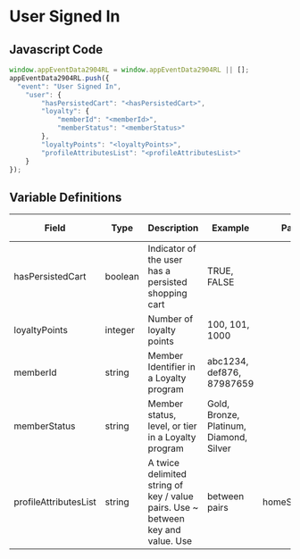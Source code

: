 # User Signed In

## Javascript Code
```js
window.appEventData2904RL = window.appEventData2904RL || [];
appEventData2904RL.push({
  "event": "User Signed In",
    "user": {
        "hasPersistedCart": "<hasPersistedCart>",
        "loyalty": {
            "memberId": "<memberId>",
            "memberStatus": "<memberStatus>"
        },
        "loyaltyPoints": "<loyaltyPoints>",
        "profileAttributesList": "<profileAttributesList>"
    }
});
```

## Variable Definitions

|Field|Type|Description|Example|Pattern|Min Length|Max Length|Minimum|Maximum|Multiple Of|
| --- | --- | --- | --- | --- | --- | --- | --- | --- | --- |
|hasPersistedCart|boolean|Indicator of the user has a persisted shopping cart|TRUE, FALSE|||||||
|loyaltyPoints|integer|Number of loyalty points |100, 101, 1000||||0|||
|memberId|string|Member Identifier in a Loyalty program|abc1234, def876, 87987659|||||||
|memberStatus|string|Member status, level, or tier in a Loyalty program|Gold, Bronze, Platinum, Diamond, Silver|||||||
|profileAttributesList|string|A twice delimited string of key / value pairs.  Use ~ between key and value.  Use | between pairs|homeStore~234|loyaltyTier~gold|memberSince~2002|||||||
